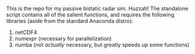 This is the repo for my passive bistatic radar sim. Huzzah!
The standalone script contains all of the salient functions, and requires the following libraries (aside from the standard Anaconda distro):
1. netCDF4
2. numexpr (necessary for parallelization)
3. numba (not *actually* necessary, but greatly speeds up some functions)
